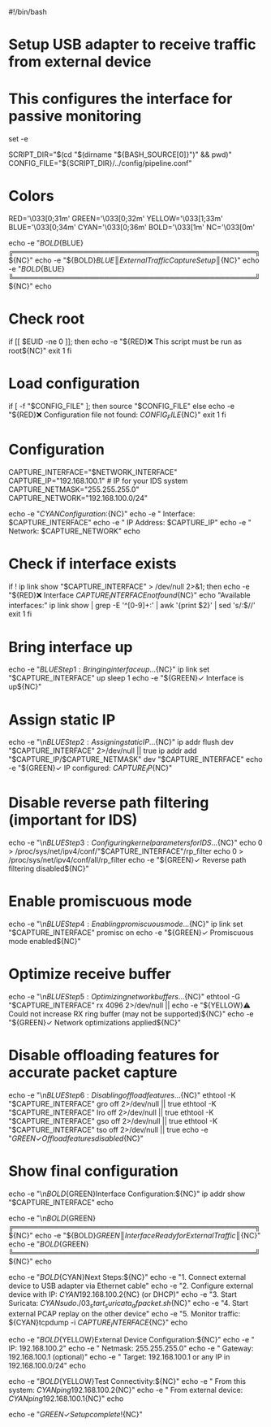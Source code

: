 #!/bin/bash

# Setup USB adapter to receive traffic from external device
# This configures the interface for passive monitoring

set -e

SCRIPT_DIR="$(cd "$(dirname "${BASH_SOURCE[0]}")" && pwd)"
CONFIG_FILE="${SCRIPT_DIR}/../config/pipeline.conf"

# Colors
RED='\033[0;31m'
GREEN='\033[0;32m'
YELLOW='\033[1;33m'
BLUE='\033[0;34m'
CYAN='\033[0;36m'
BOLD='\033[1m'
NC='\033[0m'

echo -e "${BOLD}${BLUE}╔════════════════════════════════════════════════╗${NC}"
echo -e "${BOLD}${BLUE}║  External Traffic Capture Setup                ║${NC}"
echo -e "${BOLD}${BLUE}╚════════════════════════════════════════════════╝${NC}"
echo

# Check root
if [[ $EUID -ne 0 ]]; then
    echo -e "${RED}❌ This script must be run as root${NC}"
    exit 1
fi

# Load configuration
if [ -f "$CONFIG_FILE" ]; then
    source "$CONFIG_FILE"
else
    echo -e "${RED}❌ Configuration file not found: $CONFIG_FILE${NC}"
    exit 1
fi

# Configuration
CAPTURE_INTERFACE="$NETWORK_INTERFACE"
CAPTURE_IP="192.168.100.1"      # IP for your IDS system
CAPTURE_NETMASK="255.255.255.0"
CAPTURE_NETWORK="192.168.100.0/24"

echo -e "${CYAN}Configuration:${NC}"
echo -e "  Interface: $CAPTURE_INTERFACE"
echo -e "  IP Address: $CAPTURE_IP"
echo -e "  Network: $CAPTURE_NETWORK"
echo

# Check if interface exists
if ! ip link show "$CAPTURE_INTERFACE" > /dev/null 2>&1; then
    echo -e "${RED}❌ Interface $CAPTURE_INTERFACE not found${NC}"
    echo "Available interfaces:"
    ip link show | grep -E '^[0-9]+:' | awk '{print $2}' | sed 's/:$//'
    exit 1
fi

# Bring interface up
echo -e "${BLUE}Step 1: Bringing interface up...${NC}"
ip link set "$CAPTURE_INTERFACE" up
sleep 1
echo -e "${GREEN}✓ Interface is up${NC}"

# Assign static IP
echo -e "\n${BLUE}Step 2: Assigning static IP...${NC}"
ip addr flush dev "$CAPTURE_INTERFACE" 2>/dev/null || true
ip addr add "$CAPTURE_IP/$CAPTURE_NETMASK" dev "$CAPTURE_INTERFACE"
echo -e "${GREEN}✓ IP configured: $CAPTURE_IP${NC}"

# Disable reverse path filtering (important for IDS)
echo -e "\n${BLUE}Step 3: Configuring kernel parameters for IDS...${NC}"
echo 0 > /proc/sys/net/ipv4/conf/"$CAPTURE_INTERFACE"/rp_filter
echo 0 > /proc/sys/net/ipv4/conf/all/rp_filter
echo -e "${GREEN}✓ Reverse path filtering disabled${NC}"

# Enable promiscuous mode
echo -e "\n${BLUE}Step 4: Enabling promiscuous mode...${NC}"
ip link set "$CAPTURE_INTERFACE" promisc on
echo -e "${GREEN}✓ Promiscuous mode enabled${NC}"

# Optimize receive buffer
echo -e "\n${BLUE}Step 5: Optimizing network buffers...${NC}"
ethtool -G "$CAPTURE_INTERFACE" rx 4096 2>/dev/null || echo -e "${YELLOW}⚠️  Could not increase RX ring buffer (may not be supported)${NC}"
echo -e "${GREEN}✓ Network optimizations applied${NC}"

# Disable offloading features for accurate packet capture
echo -e "\n${BLUE}Step 6: Disabling offload features...${NC}"
ethtool -K "$CAPTURE_INTERFACE" gro off 2>/dev/null || true
ethtool -K "$CAPTURE_INTERFACE" lro off 2>/dev/null || true
ethtool -K "$CAPTURE_INTERFACE" gso off 2>/dev/null || true
ethtool -K "$CAPTURE_INTERFACE" tso off 2>/dev/null || true
echo -e "${GREEN}✓ Offload features disabled${NC}"

# Show final configuration
echo -e "\n${BOLD}${GREEN}Interface Configuration:${NC}"
ip addr show "$CAPTURE_INTERFACE"
echo

echo -e "\n${BOLD}${GREEN}╔════════════════════════════════════════════════╗${NC}"
echo -e "${BOLD}${GREEN}║  Interface Ready for External Traffic          ║${NC}"
echo -e "${BOLD}${GREEN}╚════════════════════════════════════════════════╝${NC}"
echo

echo -e "${BOLD}${CYAN}Next Steps:${NC}"
echo -e "1. Connect external device to USB adapter via Ethernet cable"
echo -e "2. Configure external device with IP: ${CYAN}192.168.100.2${NC} (or DHCP)"
echo -e "3. Start Suricata: ${CYAN}sudo ./03_start_suricata_afpacket.sh${NC}"
echo -e "4. Start external PCAP replay on the other device"
echo -e "5. Monitor traffic: ${CYAN}tcpdump -i $CAPTURE_INTERFACE${NC}"
echo

echo -e "${BOLD}${YELLOW}External Device Configuration:${NC}"
echo -e "  IP: 192.168.100.2"
echo -e "  Netmask: 255.255.255.0"
echo -e "  Gateway: 192.168.100.1 (optional)"
echo -e "  Target: 192.168.100.1 or any IP in 192.168.100.0/24"
echo

echo -e "${BOLD}${YELLOW}Test Connectivity:${NC}"
echo -e "  From this system: ${CYAN}ping 192.168.100.2${NC}"
echo -e "  From external device: ${CYAN}ping 192.168.100.1${NC}"
echo

echo -e "${GREEN}✓ Setup complete!${NC}"
